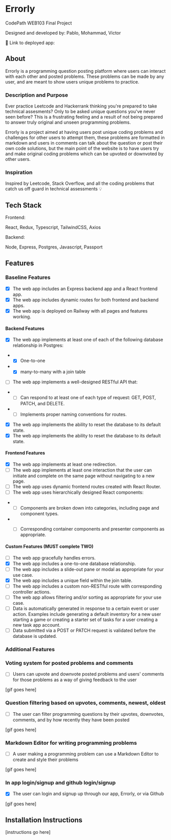# Errorly

CodePath WEB103 Final Project

Designed and developed by: Pablo, Mohammad, Victor

🔗 Link to deployed app:

## About

Errorly is a programming question posting platform where users can interact with each other and posted problems.
These problems can be made by any user, and are meant to show users unique problems to practice.

### Description and Purpose

Ever practice Leetcode and Hackerrank thinking you're prepared to take technical assesments? Only to be asked unique questions you've never seen before?
This is a frustrating feeling and a result of not being prepared to answer truly original and unseen programming problems.

Errorly is a project aimed at having users post unique coding problems and challenges for other users to attempt them,
these problems are formatted in markdown and users in comments can talk about the question or post their own code solutions, but the
main point of the website is to have users try and make original coding problems which can be upvoted or downvoted by other users.


### Inspiration

Inspired by Leetcode, Stack Overflow, and all the coding problems that catch us off guard in technical assessments 💡

## Tech Stack

Frontend:

React, Redux, Typescript, TailwindCSS, Axios

Backend:

Node, Express, Postgres, Javascript, Passport

## Features

### Baseline Features

- [x] The web app includes an Express backend app and a React frontend app.
- [x] The web app includes dynamic routes for both frontend and backend apps.
- [x] The web app is deployed on Railway with all pages and features working.

#### Backend Features 

- [x] The web app implements at least one of each of the following database relationship in Postgres:
- * [x] One-to-one
- * [x] many-to-many with a join table
- [ ] The web app implements a well-designed RESTful API that:
-  * [ ] Can respond to at least one of each type of request: GET, POST, PATCH, and DELETE.
- * [ ] Implements proper naming conventions for routes.
- [x] The web app implements the ability to reset the database to its default state.
- [x] The web app implements the ability to reset the database to its default state.

#### Frontend Features 

- [x] The web app implements at least one redirection.
- [ ] The web app implements at least one interaction that the user can initiate and complete on the same page without navigating to a new page.
- [ ] The web app uses dynamic frontend routes created with React Router.
- [ ] The web app uses hierarchically designed React components:

- * [ ] Components are broken down into categories, including page and component types.
- * [ ] Corresponding container components and presenter components as appropriate.


#### Custom Features (MUST complete TWO)

- [ ] The web app gracefully handles errors.
- [x] The web app includes a one-to-one database relationship.
- [ ] The web app includes a slide-out pane or modal as appropriate for your use case.
- [x] The web app includes a unique field within the join table.
- [ ] The web app includes a custom non-RESTful route with corresponding controller actions.
- [ ] The web app allows filtering and/or sorting as appropriate for your use case.
- [ ] Data is automatically generated in response to a certain event or user action. Examples include generating a default inventory for a new user starting a game or creating a starter set of tasks for a user creating a new task app account.
- [ ] Data submitted via a POST or PATCH request is validated before the database is updated.

### Additional Features

### Voting system for posted problems and comments

- [ ] Users can upvote and downvote posted problems and users' comments for those problems as a way of giving feedback to the user

[gif goes here]

### Question filtering based on upvotes, comments, newest, oldest

- [ ] The user can filter programming questions by their upvotes, downvotes, comments, and by how recently they have been posted

[gif goes here]

### Markdown Editor for writing programming problems

- [ ] A user making a programming problem can use a Markdown Editor to create and style their problems

[gif goes here]

### In app login/signup and github login/signup

- [x] The user can login and signup up through our app, Errorly, or via Github

[gif goes here]


## Installation Instructions

[instructions go here]
